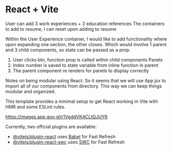 # React + Vite

User can add 3 work experiences + 2 education references
The containers to add to resume, I can reset upon adding to resume

Within the User Experience container, I would like to add functionality where upon expanding one section, the other closes. Which would involve 1 parent and 3 child components, so state can be passed as a prop. 

1. User clicks btn, function prop is called within child components Panels
2. Index number is saved to state variable from inline function in parent
3. The parent component re renders for panels to display correctly



Notes on being modular using React. So it seems that we will use 
App.jsx to import all of our components from directory. This way we 
can keep things modular and organized. 

This template provides a minimal setup to get React working in Vite with HMR and some ESLint rules.

https://images.app.goo.gl/r1VgddVKACLtQJUY6

Currently, two official plugins are available:

- [@vitejs/plugin-react](https://github.com/vitejs/vite-plugin-react/blob/main/packages/plugin-react/README.md) uses [Babel](https://babeljs.io/) for Fast Refresh
- [@vitejs/plugin-react-swc](https://github.com/vitejs/vite-plugin-react-swc) uses [SWC](https://swc.rs/) for Fast Refresh


